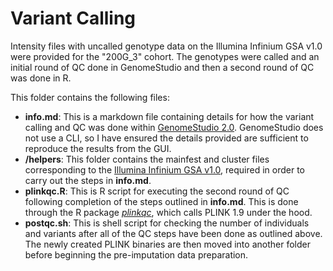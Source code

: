 # Variant Calling

Intensity files with uncalled genotype data on the Illumina Infinium GSA v1.0 were provided for the "200G_3" cohort. The genotypes were called and an initial round of QC done in GenomeStudio and then a second round of QC was done in R.

This folder contains the following files:
* **info.md**: This is a markdown file containing details for how the variant calling and QC was done within [GenomeStudio 2.0][genomestudio]. GenomeStudio does not use a CLI, so I have ensured the details provided are sufficient to reproduce the results from the GUI.
* **/helpers**: This folder contains the mainfest and cluster files corresponding to the [Illumina Infinium GSA v1.0][gsa], required in order to carry out the steps in **info.md**.
* **plinkqc.R**: This is R script for executing the second round of QC following completion of the steps outlined in **info.md**. This is done through the R package [*plinkqc*][plinkqc], which calls PLINK 1.9 under the hood.
* **postqc.sh**: This is shell script for checking the number of individuals and variants after all of the QC steps have been done as outlined above. The newly created PLINK binaries are then moved into another folder before beginning the pre-imputation data preparation.

[genomestudio]: https://emea.support.illumina.com/array/array_software/genomestudio/downloads.html
[gsa]: https://emea.support.illumina.com/array/array_kits/infinium-global-screening-array/downloads.html
[plinkqc]: https://meyer-lab-cshl.github.io/plinkQC/articles/plinkQC.html
